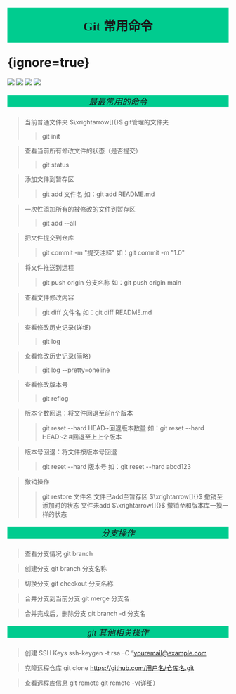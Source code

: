 # <p style='text-align:center;font-family:Verdana;font-weight:600;background-color:#00cc8f;vertical-align:middle;padding:20px;margin-top:60px'>Git 常用命令</p> {ignore=true}

[![](https://img.shields.io/badge/Yu%20Chen-chen11976%40gtiit.edu.cn-%2300FFFF)](chen11976@gtiit.edu.cn) [![](https://img.shields.io/badge/Code%20in-Latex%20--%20Katex-%23ffd700)]()  [![](https://img.shields.io/badge/Yu%20Chen-Home-%09%234169E1)](https://ferneychen.github.io) [![](https://img.shields.io/badge/Mozilla%20Public%20License-2.0-rgb(27%2C181%2C214))](https://www.mozilla.org/en-US/MPL/2.0/)

##### <p style='text-align:center;font-size:19px;font-family:Verdana;font-weight:600;font-weight:1;background-color:#00cc8f;vertical-align:middle;padding:0px;margin-top:0px'>最最常用的命令</p>
>当前普通文件夹 $\xrightarrow[]{}$ git管理的文件夹
>>git init

>查看当前所有修改文件的状态（是否提交）
>>git status

>添加文件到暂存区
>>git add 文件名
如：git add README.md

>一次性添加所有的被修改的文件到暂存区
>>git add --all


>把文件提交到仓库
>>git commit -m "提交注释"
如：git commit -m "1.0"

>将文件推送到远程
>>git push origin 分支名称
如：git push origin main 

>查看文件修改内容
>>git diff 文件名
如：git diff README.md

>查看修改历史记录(详细)
>>git log

>查看修改历史记录(简略)
>>git log --pretty=oneline

>查看修改版本号
>>git reflog

>版本个数回退：将文件回退至前n个版本
>>git reset --hard HEAD~回退版本数量 
如：git reset --hard HEAD~2 #回退至上上个版本

>版本号回退：将文件按版本号回退
>>git reset --hard 版本号
如：git reset --hard abcd123

>撤销操作
>>git restore 文件名
文件已add至暂存区 $\xrightarrow[]{}$ 撤销至添加时的状态
文件未add $\xrightarrow[]{}$ 撤销至和版本库一摸一样的状态


##### <p style='text-align:center;font-size:19px;font-family:Verdana;font-weight:600;font-weight:1;background-color:#00cc8f;vertical-align:middle;padding:0px;margin-top:0px'>分支操作</p>

>查看分支情况
git branch

>创建分支
git branch 分支名称

>切换分支
git checkout 分支名称

>合并分支到当前分支
git merge 分支名

>合并完成后，删除分支
git branch -d 分支名


##### <p style='text-align:center;font-size:19px;font-family:Verdana;font-weight:600;font-weight:1;background-color:#00cc8f;vertical-align:middle;padding:0px;margin-top:0px'>git 其他相关操作</p>

>创建 SSH Keys
ssh-keygen -t rsa –C “youremail@example.com

>克隆远程仓库
git clone https://github.com/用户名/仓库名.git

>查看远程库信息
git remote
git remote -v(详细）






